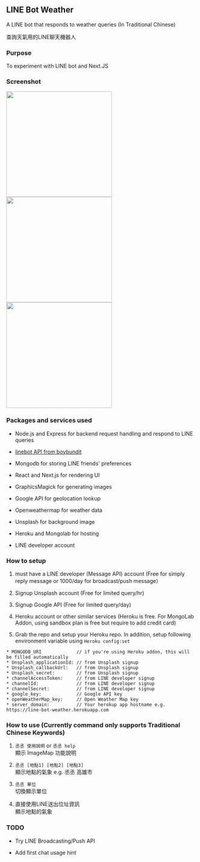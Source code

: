 ## LINE Bot Weather

A LINE bot that responds to weather queries (In Traditional Chinese)

查詢天氣用的LINE聊天機器人

### Purpose
To experiment with LINE bot and Next.JS

### Screenshot
<img src="https://github.com/wm4n/line-bot-weather/blob/master/readme/screen02.jpg" width="280"/> <img src="https://github.com/wm4n/line-bot-weather/blob/master/readme/screen03.jpg" width="280"/> <img src="https://github.com/wm4n/line-bot-weather/blob/master/readme/screen04.jpg" width="280"/>

### Packages and services used
* Node.js and Express for backend request handling and respond to LINE queries

* [linebot API from boybundit](https://github.com/boybundit/linebot)

* Mongodb for storing LINE friends' preferences

* React and Next.js for rendering UI

* GraphicsMagick for generating images

* Google API for geolocation lookup

* Openweathermap for weather data

* Unsplash for background image

* Heroku and Mongolab for hosting

* LINE developer account

### How to setup
1. must have a LINE developer (Message API) account (Free for simply reply message or 1000/day for broadcast/push message）

2. Signup Unsplash account (Free for limited query/hr)

3. Signup Google API (Free for limited query/day)

4. Heroku account or other similar services (Heroku is free. For MongoLab Addon, using sandbox plan is free but require to add credit card)

5. Grab the repo and setup your Heroku repo. In addition, setup following environment variable using `Heroku config:set`
  ```
  * MONGODB_URI             // if you're using Heroku addon, this will be filled automatically
  * Unsplash_applicationId: // from Unsplash signup
  * Unsplash_callbackUrl:   // from Unsplash signup
  * Unsplash_secret:        // from Unsplash signup
  * channelAccessToken:     // from LINE developer signup
  * channelId:              // from LINE developer signup
  * channelSecret:          // from LINE developer signup
  * google_key:             // Google API key
  * openWeatherMap_key:     // Open Weather Map key
  * server_domain:          // Your herokup app hostname e.g. https://line-bot-weather.herokuapp.com
  ```
  
### How to use (Currently command only supports Traditional Chinese Keywords)
1. `丞丞 使用說明` or `丞丞 help`
<br/>顯示 ImageMap 功能說明

2. `丞丞 [地點1] [地點2] [地點3]`
<br/>顯示地點的氣象 e.g. 丞丞 高雄市

3. `丞丞 單位`
<br/>切換顯示單位
  
4. 直接使用LINE送出位址資訊
<br/>顯示地點的氣象

### TODO
* Try LINE Broadcasting/Push API

* Add first chat usage hint
